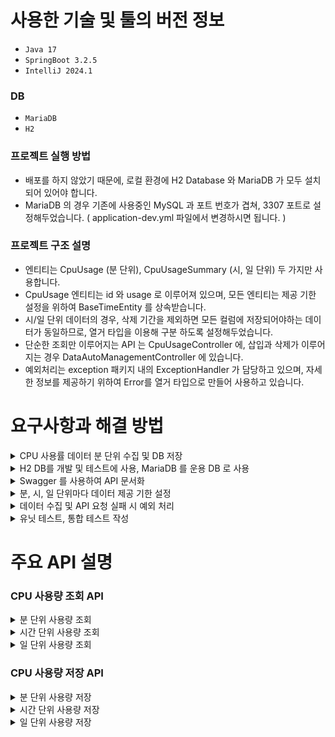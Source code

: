 # 사용한 기술 및 툴의 버전 정보
- `Java 17`
- `SpringBoot 3.2.5`
- `IntelliJ 2024.1`
### DB
- `MariaDB`
- `H2`
  

### 프로젝트 실행 방법
- 배포를 하지 않았기 때문에, 로컬 환경에 H2 Database 와 MariaDB 가 모두 설치되어 있어야 합니다.
- MariaDB 의 경우 기존에 사용중인 MySQL 과 포트 번호가 겹쳐, 3307 포트로 설정해두었습니다. ( application-dev.yml 파일에서 변경하시면 됩니다. )
  
### 프로젝트 구조 설명
- 엔티티는 CpuUsage (분 단위), CpuUsageSummary (시, 일 단위) 두 가지만 사용합니다.
- CpuUsage 엔티티는 id 와 usage 로 이루어져 있으며, 모든 엔티티는 제공 기한 설정을 위하여 BaseTimeEntity 를 상속받습니다.
- 시/일 단위 데이터의 경우, 삭제 기간을 제외하면 모든 컬럼에 저장되어야하는 데이터가 동일하므로, 열거 타입을 이용해 구분 하도록 설정해두었습니다.
- 단순한 조회만 이루어지는 API 는 CpuUsageController 에, 삽입과 삭제가 이루어지는 경우 DataAutoManagementController 에 있습니다.
- 예외처리는 exception 패키지 내의 ExceptionHandler 가 담당하고 있으며, 자세한 정보를 제공하기 위하여 Error를 열거 타입으로 만들어 사용하고 있습니다.

# 요구사항과 해결 방법
<details>
  <summary>CPU 사용률 데이터 분 단위 수집 및 DB 저장</summary>
  <br>
  1. @Scheduled 어노테이션을 사용해 매 분마다 DB 에 저장하도록 설정해두었습니다. <br>
  2. OperatingSystemMXBean 클래스의 getCpuLoad() 메소드를 이용하여 현재 시스템의 CPU 사용률을 가져와 저장하였습니다. <br>
</details>
<details>
  <summary>H2 DB를 개발 및 테스트에 사용, MariaDB 를 운용 DB 로 사용</summary>
  <br>
  1. spring.profiles.active 설정을 통하여 프로파일을 분리하였습니다. <br>
  2. 테스트 환경에서는 @ActiveProfiles("test") 어노테이션을 사용해 applictaion-test.yml 파일의 설정을 읽어 H2 DB 를 사용합니다. <br>
  3. 실 사용 및 Swagger 에서는 기본적으로 활성화되어있는 application-dev.yml 파일의 설정을 읽어 MariaDB 를 사용합니다.
</details>
<details>
  <summary>Swagger 를 사용하여 API 문서화</summary>
  <br>
  1. 클래스에 @Tag 어노테이션을 사용하여 큰 범주로 API 를 분리했습니다. <br>
  2. 메소드마다 @Operation 과 @ApiResponses 어노테이션을 사용하여 메소드의 자세한 설명과 응답의 형태를 확인할 수 있습니다.<br>
  3. 파라미터가 존재하는 경우 @Schema 어노테이션을 사용해 필요한 데이터의 형태를 알 수 있게 작성해두었습니다.
</details>
<details>
  <summary>분, 시, 일 단위마다 데이터 제공 기한 설정</summary>
  <br>
  1. 잦은 삭제가 이루어지지 않도록 조회의 범위를 설정했고, 설정 범위를 초과한 경우 예외가 발생하도록 설정해두었습니다. <br>
  2. 데이터의 삭제는 createdAt 필드를 기준으로 조회하여 매일 자정에 오래된 데이터는 삭제하도록 설정해두었습니다. <br>
</details>
<details>
  <summary>데이터 수집 및 API 요청 실패 시 예외 처리</summary>
  <br>
  1. 분 단위 CPU 사용 데이터 수집 실패 시 발생하는 Exception 에 대해 로그 작성 및 예외 처리 해두었습니다.<br>
  2. API 요청 실패 시 발생하는 Excception 에 대하여 Exception 패키지에 핸들링 해두었습니다.
</details>
<details>
  <summary>유닛 테스트, 통합 테스트 작성</summary>
  <br>
  1. Controller 에 대한 통합 테스트는 @SpringBootTest, @AutoConfigureMockMvc 를 이용하여 작성하였습니다. <br>
  2. Service, Repository 에 대한 유닛 테스트는 Mock 객체를 이용하여 작성해두었습니다.
</details>

# 주요 API 설명
### CPU 사용량 조회 API
<details>
  <summary>분 단위 사용량 조회</summary>
  'yyyy-MM-ddTHH:mm:ss' 의 형태로 기간의 시작일과 종료일을 입력한 후 조회합니다. swagger 에서 다음과 같이 실행해보실 수 있습니다.
  
  ![image](https://github.com/dlwnstjr0310/cpuUsage/assets/126157268/52a37013-f5de-43d5-b074-6d4d18fd15af)

  반환되는 데이터는 성공시 List<UsageResponse.Base> 의 형태로 되어있으며, 실패 시 HttpStatusCode, ErrorMessage 가 리턴됩니다.
  전달값의 형식이 올바르지 않은 경우나 7일이 경과한 데이터를 조회한 경우 예외가 발생합니다.
</details>
<details>
  <summary>시간 단위 사용량 조회</summary>
  'yyyy-MM-ddTHH:mm:ss' 의 형태로 기간의 시작일과 종료일을 입력한 후 조회합니다. swagger 에서 다음과 같이 실행해보실 수 있습니다.

![image](https://github.com/dlwnstjr0310/cpuUsage/assets/126157268/e5ef62b5-ad62-4b40-9df4-844af5a61de0)

  반환되는 데이터는 성공시 List<UsageResponse.Target> 의 형태로 되어있으며, 실패 시 HttpStatusCode, ErrorMessage 가 리턴됩니다.
  전달값의 형식이 올바르지 않은 경우나 3개월이 경과한 데이터를 조회한 경우 예외가 발생합니다.
</details>
<details>
  <summary>일 단위 사용량 조회</summary>
  'yyyy-MM-dd' 의 형태로 기간의 시작일과 종료일을 입력한 후 조회합니다. swagger 에서 다음과 같이 실행해보실 수 있습니다.

  ![image](https://github.com/dlwnstjr0310/cpuUsage/assets/126157268/55cf949f-fa45-4253-b3ed-ebee90b7412d)

  반환되는 데이터는 성공시 List<UsageResponse.Target> 의 형태로 되어있으며, 실패 시 HttpStatusCode, ErrorMessage 가 리턴됩니다.
  전달값의 형식이 올바르지 않은 경우나 1년 이상 경과한 데이터를 조회한 경우 예외가 발생합니다.

</details>

### CPU 사용량 저장 API
<details>
  <summary>분 단위 사용량 저장</summary>
  매 분마다 자동으로 실행되어, 현재 CPU 사용량을 DB 에 저장합니다.
  swagger 에서 수동으로 실행하면 현재의 CPU 사용량을 DB 에 저장합니다.

  반환 데이터는 HttpsStatusCode : 200 , 실패 시 HttpStatusCode : 500 , ErrorMessage 가 리턴되며 로그가 저장됩니다.
</details>
<details>
  <summary>시간 단위 사용량 저장</summary>
  매 시간마다 자동으로 실행되어, 해당 시간의 0분 ~ 59분 까지의 CPU 사용량의 최대/평균/최소값을 계산한 후 저장합니다.
  swagger 에서 수동으로 실행하면 한시간 전의 0분 ~ 59분 까지의 CPU 사용량을 계산 후 저장합니다.

</details>
<details>
  <summary>일 단위 사용량 저장</summary>
  자정마다 자동으로 실행되어, 그날의 분 단위 CPU 사용량의 최대/평균/최소값을 계산한 후 저장합니다.
  swagger 에서 수동으로 실행하면 어제의 분 단위 CPU 사용량을 계산 후 저장합니다.
  
</details>
